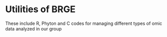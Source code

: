 # Utilities of BRGE 

These include R, Phyton and C codes for managing different types of omic data analyzed in our group

